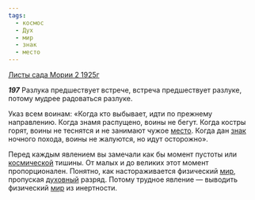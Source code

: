 ```yaml
---
tags:
  - космос
  - Дух
  - мир
  - знак
  - место
---
```


[Листы сада Мории 2 1925г](https://127.0.0.1:4002/agni/1925)

___197___
Разлука предшествует встрече, встреча предшествует разлуке, потому мудрее радоваться разлуке.   

Указ всем воинам: «Когда кто выбывает, идти по прежнему направлению. Когда знамя распущено, воины не бегут. Когда костры горят, воины не теснятся и не занимают чужое [место](../../../tags/#место). Когда дан [знак](../../../tags/#знак) ночного похода, воины не жалуются, но идут осторожно».   

Перед каждым явлением вы замечали как бы момент пустоты или [космической](../../../tags/#космос) тишины. От малых и до великих этот момент пропорционален. Понятно, как настораживается физический [мир](../../../tags/#мир), пропуская [духовный](../../../tags/#Дух) разряд. Потому трудное явление — выводить физический [мир](../../../tags/#мир) из инертности.   

